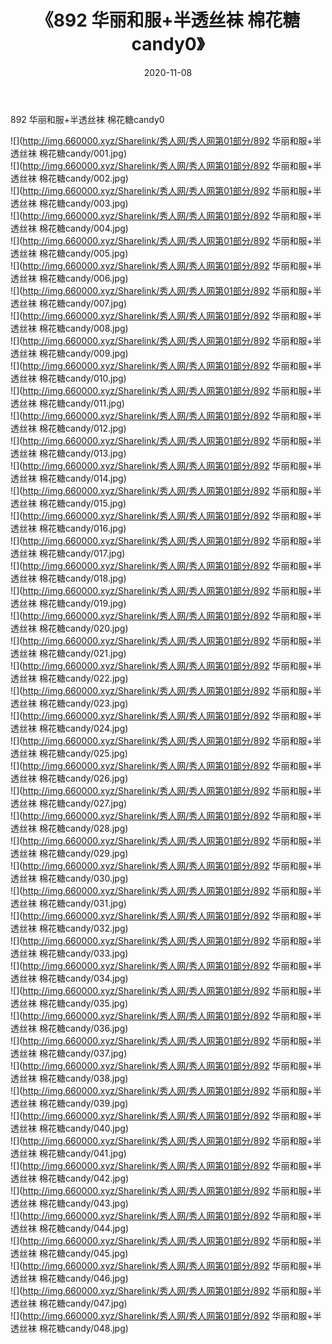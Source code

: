 ﻿---
layout: post
title:  《892 华丽和服+半透丝袜 棉花糖candy0》
date:   2020-11-08
img: http://img.660000.xyz/Sharelink/秀人网/秀人网第01部分/892 华丽和服+半透丝袜 棉花糖candy0/000.jpg
categories: [美女, 清纯, 唯美]
---

892 华丽和服+半透丝袜 棉花糖candy0

  ![](http://img.660000.xyz/Sharelink/秀人网/秀人网第01部分/892 华丽和服+半透丝袜 棉花糖candy/001.jpg) <br> ![](http://img.660000.xyz/Sharelink/秀人网/秀人网第01部分/892 华丽和服+半透丝袜 棉花糖candy/002.jpg) <br> ![](http://img.660000.xyz/Sharelink/秀人网/秀人网第01部分/892 华丽和服+半透丝袜 棉花糖candy/003.jpg) <br> ![](http://img.660000.xyz/Sharelink/秀人网/秀人网第01部分/892 华丽和服+半透丝袜 棉花糖candy/004.jpg) <br> ![](http://img.660000.xyz/Sharelink/秀人网/秀人网第01部分/892 华丽和服+半透丝袜 棉花糖candy/005.jpg) <br> ![](http://img.660000.xyz/Sharelink/秀人网/秀人网第01部分/892 华丽和服+半透丝袜 棉花糖candy/006.jpg) <br> ![](http://img.660000.xyz/Sharelink/秀人网/秀人网第01部分/892 华丽和服+半透丝袜 棉花糖candy/007.jpg) <br> ![](http://img.660000.xyz/Sharelink/秀人网/秀人网第01部分/892 华丽和服+半透丝袜 棉花糖candy/008.jpg) <br> ![](http://img.660000.xyz/Sharelink/秀人网/秀人网第01部分/892 华丽和服+半透丝袜 棉花糖candy/009.jpg) <br> ![](http://img.660000.xyz/Sharelink/秀人网/秀人网第01部分/892 华丽和服+半透丝袜 棉花糖candy/010.jpg) <br> ![](http://img.660000.xyz/Sharelink/秀人网/秀人网第01部分/892 华丽和服+半透丝袜 棉花糖candy/011.jpg) <br> ![](http://img.660000.xyz/Sharelink/秀人网/秀人网第01部分/892 华丽和服+半透丝袜 棉花糖candy/012.jpg) <br> ![](http://img.660000.xyz/Sharelink/秀人网/秀人网第01部分/892 华丽和服+半透丝袜 棉花糖candy/013.jpg) <br> ![](http://img.660000.xyz/Sharelink/秀人网/秀人网第01部分/892 华丽和服+半透丝袜 棉花糖candy/014.jpg) <br> ![](http://img.660000.xyz/Sharelink/秀人网/秀人网第01部分/892 华丽和服+半透丝袜 棉花糖candy/015.jpg) <br> ![](http://img.660000.xyz/Sharelink/秀人网/秀人网第01部分/892 华丽和服+半透丝袜 棉花糖candy/016.jpg) <br> ![](http://img.660000.xyz/Sharelink/秀人网/秀人网第01部分/892 华丽和服+半透丝袜 棉花糖candy/017.jpg) <br> ![](http://img.660000.xyz/Sharelink/秀人网/秀人网第01部分/892 华丽和服+半透丝袜 棉花糖candy/018.jpg) <br> ![](http://img.660000.xyz/Sharelink/秀人网/秀人网第01部分/892 华丽和服+半透丝袜 棉花糖candy/019.jpg) <br> ![](http://img.660000.xyz/Sharelink/秀人网/秀人网第01部分/892 华丽和服+半透丝袜 棉花糖candy/020.jpg) <br> ![](http://img.660000.xyz/Sharelink/秀人网/秀人网第01部分/892 华丽和服+半透丝袜 棉花糖candy/021.jpg) <br> ![](http://img.660000.xyz/Sharelink/秀人网/秀人网第01部分/892 华丽和服+半透丝袜 棉花糖candy/022.jpg) <br> ![](http://img.660000.xyz/Sharelink/秀人网/秀人网第01部分/892 华丽和服+半透丝袜 棉花糖candy/023.jpg) <br> ![](http://img.660000.xyz/Sharelink/秀人网/秀人网第01部分/892 华丽和服+半透丝袜 棉花糖candy/024.jpg) <br> ![](http://img.660000.xyz/Sharelink/秀人网/秀人网第01部分/892 华丽和服+半透丝袜 棉花糖candy/025.jpg) <br> ![](http://img.660000.xyz/Sharelink/秀人网/秀人网第01部分/892 华丽和服+半透丝袜 棉花糖candy/026.jpg) <br> ![](http://img.660000.xyz/Sharelink/秀人网/秀人网第01部分/892 华丽和服+半透丝袜 棉花糖candy/027.jpg) <br> ![](http://img.660000.xyz/Sharelink/秀人网/秀人网第01部分/892 华丽和服+半透丝袜 棉花糖candy/028.jpg) <br> ![](http://img.660000.xyz/Sharelink/秀人网/秀人网第01部分/892 华丽和服+半透丝袜 棉花糖candy/029.jpg) <br> ![](http://img.660000.xyz/Sharelink/秀人网/秀人网第01部分/892 华丽和服+半透丝袜 棉花糖candy/030.jpg) <br> ![](http://img.660000.xyz/Sharelink/秀人网/秀人网第01部分/892 华丽和服+半透丝袜 棉花糖candy/031.jpg) <br> ![](http://img.660000.xyz/Sharelink/秀人网/秀人网第01部分/892 华丽和服+半透丝袜 棉花糖candy/032.jpg) <br> ![](http://img.660000.xyz/Sharelink/秀人网/秀人网第01部分/892 华丽和服+半透丝袜 棉花糖candy/033.jpg) <br> ![](http://img.660000.xyz/Sharelink/秀人网/秀人网第01部分/892 华丽和服+半透丝袜 棉花糖candy/034.jpg) <br> ![](http://img.660000.xyz/Sharelink/秀人网/秀人网第01部分/892 华丽和服+半透丝袜 棉花糖candy/035.jpg) <br> ![](http://img.660000.xyz/Sharelink/秀人网/秀人网第01部分/892 华丽和服+半透丝袜 棉花糖candy/036.jpg) <br> ![](http://img.660000.xyz/Sharelink/秀人网/秀人网第01部分/892 华丽和服+半透丝袜 棉花糖candy/037.jpg) <br> ![](http://img.660000.xyz/Sharelink/秀人网/秀人网第01部分/892 华丽和服+半透丝袜 棉花糖candy/038.jpg) <br> ![](http://img.660000.xyz/Sharelink/秀人网/秀人网第01部分/892 华丽和服+半透丝袜 棉花糖candy/039.jpg) <br> ![](http://img.660000.xyz/Sharelink/秀人网/秀人网第01部分/892 华丽和服+半透丝袜 棉花糖candy/040.jpg) <br> ![](http://img.660000.xyz/Sharelink/秀人网/秀人网第01部分/892 华丽和服+半透丝袜 棉花糖candy/041.jpg) <br> ![](http://img.660000.xyz/Sharelink/秀人网/秀人网第01部分/892 华丽和服+半透丝袜 棉花糖candy/042.jpg) <br> ![](http://img.660000.xyz/Sharelink/秀人网/秀人网第01部分/892 华丽和服+半透丝袜 棉花糖candy/043.jpg) <br> ![](http://img.660000.xyz/Sharelink/秀人网/秀人网第01部分/892 华丽和服+半透丝袜 棉花糖candy/044.jpg) <br> ![](http://img.660000.xyz/Sharelink/秀人网/秀人网第01部分/892 华丽和服+半透丝袜 棉花糖candy/045.jpg) <br> ![](http://img.660000.xyz/Sharelink/秀人网/秀人网第01部分/892 华丽和服+半透丝袜 棉花糖candy/046.jpg) <br> ![](http://img.660000.xyz/Sharelink/秀人网/秀人网第01部分/892 华丽和服+半透丝袜 棉花糖candy/047.jpg) <br> ![](http://img.660000.xyz/Sharelink/秀人网/秀人网第01部分/892 华丽和服+半透丝袜 棉花糖candy/048.jpg) <br>